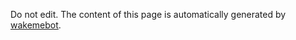 <!-- dev.start -->
Do not edit. The content of this page is automatically generated by [wakemebot](https://github.com/upciti/wakemebot/).
<!-- dev.end -->
